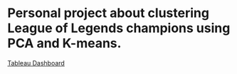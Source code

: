 # Personal project about clustering League of Legends champions using PCA and K-means.

[Tableau Dashboard](https://public.tableau.com/app/profile/emmanuel.kim/viz/lolclusteringdashboard/Dashboard1)
